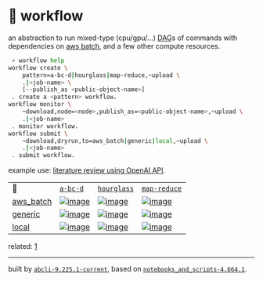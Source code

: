 # 📜 workflow

an abstraction to run mixed-type (cpu/gpu/...) [DAG](https://networkx.org/documentation/stable/reference/classes/digraph.html)s of commands with dependencies on [aws batch](https://aws.amazon.com/batch/), and a few other compute resources.

```bash
 > workflow help
workflow create \
	pattern=a-bc-d|hourglass|map-reduce,~upload \
	.|<job-name> \
	[--publish_as <public-object-name>]
 . create a <pattern> workflow.
workflow monitor \
	~download,node=<node>,publish_as=<public-object-name>,~upload \
	.|<job-name>
 . monitor workflow.
workflow submit \
	~download,dryrun,to=aws_batch|generic|local,~upload \
	.|<job-name>
 . submit workflow.
```

example use: [literature review using OpenAI API](https://github.com/kamangir/openai-commands/tree/main/openai_commands/literature_review).

|   |   |   |   |
| --- | --- | --- | --- |
| 📜 | [`a-bc-d`](./patterns/a-bc-d.dot) | [`hourglass`](./patterns/hourglass.dot) | [`map-reduce`](./patterns/map-reduce.dot) |
| [aws_batch](./runners/aws_batch.py) | [![image](https://kamangir-public.s3.ca-central-1.amazonaws.com/aws_batch-a-bc-d/workflow.gif?raw=true&random=Ujwj9Caq0pKpxAOP)](https://kamangir-public.s3.ca-central-1.amazonaws.com/aws_batch-a-bc-d/workflow.gif?raw=true&random=Ujwj9Caq0pKpxAOP) | [![image](https://kamangir-public.s3.ca-central-1.amazonaws.com/aws_batch-hourglass/workflow.gif?raw=true&random=jaT252pEVRsQ3SBz)](https://kamangir-public.s3.ca-central-1.amazonaws.com/aws_batch-hourglass/workflow.gif?raw=true&random=jaT252pEVRsQ3SBz) | [![image](https://kamangir-public.s3.ca-central-1.amazonaws.com/aws_batch-map-reduce/workflow.gif?raw=true&random=eD7hDjp2mdjZMoHV)](https://kamangir-public.s3.ca-central-1.amazonaws.com/aws_batch-map-reduce/workflow.gif?raw=true&random=eD7hDjp2mdjZMoHV) |
| [generic](./runners/generic.py) | [![image](https://kamangir-public.s3.ca-central-1.amazonaws.com/generic-a-bc-d/workflow.gif?raw=true&random=V7RkWfghMEx3EebP)](https://kamangir-public.s3.ca-central-1.amazonaws.com/generic-a-bc-d/workflow.gif?raw=true&random=V7RkWfghMEx3EebP) | [![image](https://kamangir-public.s3.ca-central-1.amazonaws.com/generic-hourglass/workflow.gif?raw=true&random=BbjFEfcLiElaLrCA)](https://kamangir-public.s3.ca-central-1.amazonaws.com/generic-hourglass/workflow.gif?raw=true&random=BbjFEfcLiElaLrCA) | [![image](https://kamangir-public.s3.ca-central-1.amazonaws.com/generic-map-reduce/workflow.gif?raw=true&random=D4xYxYV5ftVnN0gV)](https://kamangir-public.s3.ca-central-1.amazonaws.com/generic-map-reduce/workflow.gif?raw=true&random=D4xYxYV5ftVnN0gV) |
| [local](./runners/local.py) | [![image](https://kamangir-public.s3.ca-central-1.amazonaws.com/local-a-bc-d/workflow.gif?raw=true&random=7IaobJkisTzHDUp6)](https://kamangir-public.s3.ca-central-1.amazonaws.com/local-a-bc-d/workflow.gif?raw=true&random=7IaobJkisTzHDUp6) | [![image](https://kamangir-public.s3.ca-central-1.amazonaws.com/local-hourglass/workflow.gif?raw=true&random=V5IQVfMqoJwuu8zE)](https://kamangir-public.s3.ca-central-1.amazonaws.com/local-hourglass/workflow.gif?raw=true&random=V5IQVfMqoJwuu8zE) | [![image](https://kamangir-public.s3.ca-central-1.amazonaws.com/local-map-reduce/workflow.gif?raw=true&random=wqcLl49hIBKO0CgR)](https://kamangir-public.s3.ca-central-1.amazonaws.com/local-map-reduce/workflow.gif?raw=true&random=wqcLl49hIBKO0CgR) |


related: [1](https://arash-kamangir.medium.com/%EF%B8%8F-openai-experiments-54-e49117dc69ef)

---
built by [`abcli-9.225.1-current`](https://github.com/kamangir/awesome-bash-cli), based on [`notebooks_and_scripts-4.664.1`](https://github.com/kamangir/notebooks-and-scripts).
